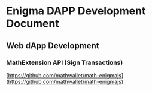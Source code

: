 # Enigma DAPP Development Document

## Web dApp Development

### MathExtension API (Sign Transactions)

[https://github.com/mathwallet/math-enigmajs](https://github.com/mathwallet/math-enigmajs)
